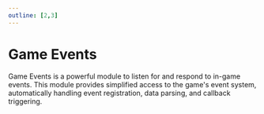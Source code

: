 ```yaml
---
outline: [2,3]
---
```


# Game Events

Game Events is a powerful module to listen for and respond to in-game events. This module provides simplified access to the game's event system, automatically handling event registration, data parsing, and callback triggering.


<!--@include: ./autodoc/autodoc_client_functions.md-->